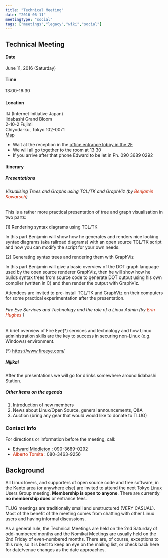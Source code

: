 ```yaml
---
title: "Technical Meeting"
date: "2016-06-11"
meetingType: "social"
tags: ["meetings","legacy","wiki","social"]
---
```


<h2 id="technical_meeting">Technical Meeting</h2>
<h4 id="date">Date</h4>
<p>June 11, 2016 (Saturday)</p>
<h4 id="time">Time</h4>
<p>13:00-16:30</p>
<h4 id="location">Location</h4>
<p>IIJ (Internet Initiative Japan)<br />
Iidabashi Grand Bloom<br />
2-10-2 Fujimi<br />
Chiyoda-ku, Tokyo 102-0071<br />
<a href="http://www.iij.ad.jp/en/company/about/map/head-office.html">Map</a></p>
<ul>
<li>Wait at the reception in the <a href="http://iidabashi-gb.jp/floor/index.html">office entrance lobby in the 2F</a></li>
<li>We will all go together to the room at 13:30</li>
<li>If you arrive after that phone Edward to be let in Ph. 090 3689 0292</li>
</ul>
<h4 id="itinerary">Itinerary</h4>
<h5 id="presentations">Presentations</h5>
<h6 id="visualising_trees_and_graphs_using_tcltk_and_graphviz_by_benjamin_kowarsch">Visualising Trees and Graphs using TCL/TK and GraphViz (by <font color="#CC2200">Benjamin Kowarsch</font>)</h6>
<p>This is a rather more practical presentation of tree and graph
visualisation in two parts:</p>
<p>(1) Rendering syntax diagrams using TCL/TK</p>
<p>In this part Benjamin will show how he generates and renders nice looking
syntax diagrams (aka railroad diagrams) with an open source TCL/TK script
and how you can modify the script for your own needs.</p>
<p>(2) Generating syntax trees and rendering them with GraphViz</p>
<p>In this part Benjamin will give a basic overview of the DOT graph language
used by the open source renderer GraphViz, then he will show how he builds
syntax trees from source code to generate DOT output using his own compiler
(written in C) and then render the output with GraphViz.</p>
<p>Attendees are invited to pre-install TCL/TK and GraphViz on their computers
for some practical experimentation after the presentation.</p>
<h6 id="fire_eye_services_and_technology_and_the_role_of_a_linux_admin_by_erin_hughes">Fire Eye Services and Technology and the role of a Linux Admin (by <font color="#CC2200">Erin Hughes </font>)</h6>
<p>A brief overview of Fire Eye(*) services and technology and how Linux
administration skills are the key to success in securing non-Linux
(e.g. Windows) environment.</p>
<p>(*) <a href="https://www.fireeye.com/">https://www.fireeye.com/</a></p>
<h5 id="nijikai">Nijikai</h5>
<p>After the presentations we will go for drinks somewhere around Iidabashi Station.</p>
<h5 id="other_items_on_the_agenda">Other items on the agenda</h5>
<ol>
<li>Introduction of new members</li>
<li>News about Linux/Open Source, general announcements, Q&amp;A</li>
<li>Auction (bring any gear that would would like to donate to TLUG)</li>
</ol>
<h3 id="contact_info">Contact Info</h3>
<p>For directions or information before the meeting, call:</p>
<ul>
<li><a href="./Edward_Middleton">Edward Middleton</a> : 090-3689-0292</li>
<li><font color="#CC2200">Alberto Tomita</font> : 080-3463-9256</li>
</ul>

<h2 id="introduction">Background</h2>
<p>All Linux lovers, and supporters of open source code and free software, in the Kanto area (or anywhere else) are invited to attend the next Tokyo Linux Users Group meeting. <b>Membership is open to anyone</b>. There are currently <b>no membership dues</b> or entrance fees.</p>
<p>TLUG meetings are traditionally small and unstructured (VERY CASUAL). Most of the benefit of the meeting comes from chatting with other Linux users and having informal discussions.</p>
<p>As a general rule, the Technical Meetings are held on the 2nd Saturday of odd-numbered months and the Nomikai Meetings are usually held on the 2nd Friday of even-numbered months. There are, of course, exceptions to this rule, so it is best to keep an eye on the mailing list, or check back here for date/venue changes as the date approaches.</p>
